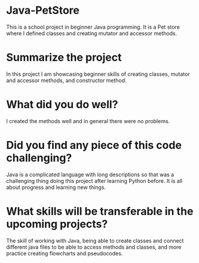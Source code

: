 # Java-PetStore
This is a school project in beginner Java programming. It is a Pet store where I defined classes and creating mutator and accessor methods.

# Summarize the project
In this project I am showcasing beginner skills of creating classes, mutator and accessor methods, and constructor method. 

# What did you do well?
I created the methods well and in general there were no problems.

# Did you find any piece of this code challenging?
Java is a complicated language with long descriptions so that was a challenging thing doing this project after learning Python before. It is all about progress and learning new things.

# What skills will be transferable in the upcoming projects?
The skill of working with Java, being able to create classes and connect different java files to be able to access methods and classes, and more practice creating flowcharts and pseudocodes.
